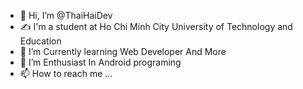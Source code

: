 - 👋 Hi, I’m @ThaiHaiDev
- ✍ I'm a student at Ho Chi Minh City University of Technology and Education 
- 🌱 I’m Currently learning Web Developer And More
- 💞️ I’m Enthusiast In Android programing
- 📫 How to reach me ...

<!---
ThaiHaiDev/ThaiHaiDev is a ✨ special ✨ repository because its `README.md` (this file) appears on your GitHub profile.
You can click the Preview link to take a look at your changes.
--->
